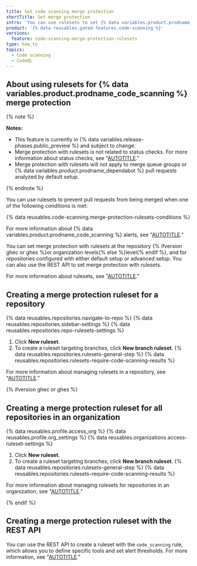 ```yaml
---
title: Set code scanning merge protection
shortTitle: Set merge protection
intro: 'You can use rulesets to set {% data variables.product.prodname_code_scanning %} merge protection for pull requests.'
product: '{% data reusables.gated-features.code-scanning %}'
versions:
  feature: code-scanning-merge-protection-rulesets
type: how_to
topics:
  - Code scanning
  - CodeQL
---
```


## About using rulesets for {% data variables.product.prodname_code_scanning %} merge protection

{% note %}

**Notes:**

* This feature is currently in {% data variables.release-phases.public_preview %} and subject to change.
* Merge protection with rulesets is not related to status checks. For more information about status checks, see "[AUTOTITLE](/pull-requests/collaborating-with-pull-requests/collaborating-on-repositories-with-code-quality-features/about-status-checks)."
* Merge protection with rulesets will not apply to merge queue groups or {% data variables.product.prodname_dependabot %} pull requests analyzed by default setup.

{% endnote %}

You can use rulesets to prevent pull requests from being merged when one of the following conditions is met:

{% data reusables.code-scanning.merge-protection-rulesets-conditions %}

For more information about {% data variables.product.prodname_code_scanning %} alerts, see "[AUTOTITLE](/code-security/code-scanning/managing-code-scanning-alerts/about-code-scanning-alerts)."

You can set merge protection with rulesets at the repository {% ifversion ghec or ghes %}or organization levels{% else %}level{% endif %}, and for repositories configured with either default setup or advanced setup. You can also use the REST API to set merge protection with rulesets.

For more information about rulesets, see "[AUTOTITLE](/repositories/configuring-branches-and-merges-in-your-repository/managing-rulesets/about-rulesets)."

## Creating a merge protection ruleset for a repository

{% data reusables.repositories.navigate-to-repo %}
{% data reusables.repositories.sidebar-settings %}
{% data reusables.repositories.repo-rulesets-settings %}
1. Click **New ruleset**.
1. To create a ruleset targeting branches, click **New branch ruleset**.
{% data reusables.repositories.rulesets-general-step %}
{% data reusables.repositories.rulesets-require-code-scanning-results %}

For more information about managing rulesets in a repository, see "[AUTOTITLE](/repositories/configuring-branches-and-merges-in-your-repository/managing-rulesets/)."

{% ifversion ghec or ghes %}

## Creating a merge protection ruleset for all repositories in an organization

{% data reusables.profile.access_org %}
{% data reusables.profile.org_settings %}
{% data reusables.organizations.access-ruleset-settings %}
1. Click **New ruleset**.
1. To create a ruleset targeting branches, click **New branch ruleset**.
{% data reusables.repositories.rulesets-general-step %}
{% data reusables.repositories.rulesets-require-code-scanning-results %}

For more information about managing rulesets for repositories in an organization, see "[AUTOTITLE](/organizations/managing-organization-settings/managing-rulesets-for-repositories-in-your-organization)."

{% endif %}

## Creating a merge protection ruleset with the REST API

You can use the REST API to create a ruleset with the `code_scanning` rule, which allows you to define specific tools and set alert thresholds. For more information, see "[AUTOTITLE](/rest/repos/rules?apiVersion=2022-11-28#create-a-repository-ruleset)."

